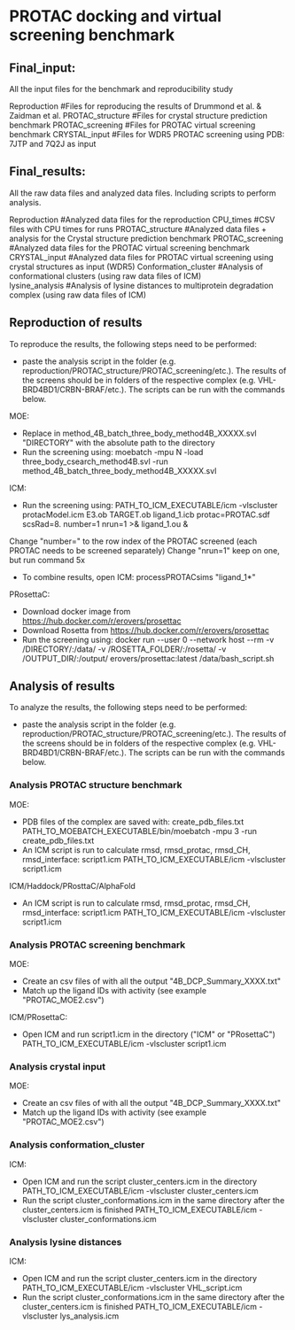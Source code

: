 # PROTAC docking and virtual screening benchmark

## Final_input:

All the input files for the benchmark and reproducibility study

Reproduction		#Files for reproducing the results of Drummond et al. & Zaidman et al.
PROTAC_structure	#Files for crystal structure prediction benchmark
PROTAC_screening	#Files for PROTAC virtual screening benchmark
CRYSTAL_input		#Files for WDR5 PROTAC screening using PDB: 7JTP and 7Q2J as input

## Final_results:

All the raw data files and analyzed data files. Including scripts to perform analysis.

Reproduction		#Analyzed data files for the reproduction
CPU_times		#CSV files with CPU times for runs
PROTAC_structure	#Analyzed data files + analysis for the Crystal structure prediction benchmark
PROTAC_screening	#Analyzed data files for the PROTAC virtual screening benchmark
CRYSTAL_input		#Analyzed data files for PROTAC virtual screening using crystal structures as input (WDR5)
Conformation_cluster	#Analysis of conformational clusters (using raw data files of ICM)			
lysine_analysis		#Analysis of lysine distances to multiprotein degradation complex (using raw data files of ICM)


## Reproduction of results

To reproduce the results, the following steps need to be performed:

- paste the analysis script in the folder (e.g. reproduction/PROTAC_structure/PROTAC_screening/etc.). The results of the screens should be in folders of the respective complex (e.g. VHL-BRD4BD1/CRBN-BRAF/etc.). The scripts can be run with the commands below.

MOE:
- Replace in method_4B_batch_three_body_method4B_XXXXX.svl "DIRECTORY" with the absolute path to the directory
- Run the screening using:
	moebatch -mpu N -load three_body_csearch_method4B.svl -run method_4B_batch_three_body_method4B_XXXXX.svl

ICM:
- Run the screening using:
	PATH_TO_ICM_EXECUTABLE/icm -vlscluster protacModel.icm E3.ob TARGET.ob ligand_1.icb protac=PROTAC.sdf scsRad=8. number=1 nrun=1 >& ligand_1.ou &

Change "number=" to the row index of the PROTAC screened (each PROTAC needs to be screened separately)
Change "nrun=1" keep on one, but run command 5x

- To combine results, open ICM:
	processPROTACsims "ligand_1*"

PRosettaC:
- Download docker image from https://hub.docker.com/r/erovers/prosettac
- Download Rosetta from https://hub.docker.com/r/erovers/prosettac
- Run the screening using:
	docker run --user 0 --network host --rm -v /DIRECTORY/:/data/ -v /ROSETTA_FOLDER/:/rosetta/ -v /OUTPUT_DIR/:/output/ erovers/prosettac:latest /data/bash_script.sh

## Analysis of results

To analyze the results, the following steps need to be performed:

- paste the analysis script in the folder (e.g. reproduction/PROTAC_structure/PROTAC_screening/etc.). The results of the screens should be in folders of the respective complex (e.g. VHL-BRD4BD1/CRBN-BRAF/etc.). The scripts can be run with the commands below.

### Analysis PROTAC structure benchmark

MOE:
- PDB files of the complex are saved with: create_pdb_files.txt
	PATH_TO_MOEBATCH_EXECUTABLE/bin/moebatch -mpu 3 -run create_pdb_files.txt
- An ICM script is run to calculate rmsd, rmsd_protac, rmsd_CH, rmsd_interface: script1.icm
	PATH_TO_ICM_EXECUTABLE/icm -vlscluster script1.icm

ICM/Haddock/PRosttaC/AlphaFold
- An ICM script is run to calculate rmsd, rmsd_protac, rmsd_CH, rmsd_interface: script1.icm
	PATH_TO_ICM_EXECUTABLE/icm -vlscluster script1.icm


### Analysis PROTAC screening benchmark

MOE:
- Create an csv files of with all the output "4B_DCP_Summary_XXXX.txt"
- Match up the ligand IDs with activity (see example "PROTAC_MOE2.csv")

ICM/PRosettaC:
- Open ICM and run script1.icm in the directory ("ICM" or "PRosettaC")
	PATH_TO_ICM_EXECUTABLE/icm -vlscluster script1.icm


### Analysis crystal input

MOE:
- Create an csv files of with all the output "4B_DCP_Summary_XXXX.txt"
- Match up the ligand IDs with activity (see example "PROTAC_MOE2.csv")


### Analysis conformation_cluster

ICM:
- Open ICM and run the script cluster_centers.icm in the directory
	PATH_TO_ICM_EXECUTABLE/icm -vlscluster cluster_centers.icm
- Run the script cluster_conformations.icm in the same directory after the cluster_centers.icm is finished
	PATH_TO_ICM_EXECUTABLE/icm -vlscluster cluster_conformations.icm


### Analysis lysine distances

ICM:
- Open ICM and run the script cluster_centers.icm in the directory
	PATH_TO_ICM_EXECUTABLE/icm -vlscluster VHL_script.icm
- Run the script cluster_conformations.icm in the same directory after the cluster_centers.icm is finished
	PATH_TO_ICM_EXECUTABLE/icm -vlscluster lys_analysis.icm


